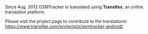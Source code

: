 Since Aug. 2012 OSMTracker is translated using **Transifex**, an online translation platform.

Please visit the project page to contribute to the translations: https://www.transifex.com/projects/p/osmtracker-android/